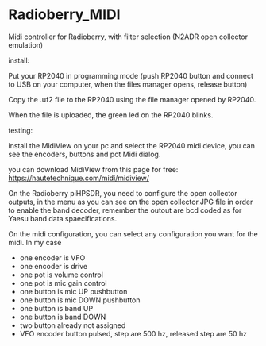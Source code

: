 # Radioberry_MIDI
Midi controller for Radioberry, with filter selection (N2ADR open collector emulation)

install:

Put your RP2040 in programming mode (push RP2040 button and connect to USB on your computer, 
when the files manager opens, release button)

Copy the .uf2 file to the RP2040 using the file manager opened by RP2040.

When the file is uploaded, the green led on the RP2040 blinks.

testing:

install the MidiView on your pc and select the RP2040 midi device, you can see the encoders, 
buttons and pot Midi dialog.

you can download MidiView from this page for free: https://hautetechnique.com/midi/midiview/

On the Radioberry piHPSDR, you need to configure the open collector outputs, in the menu 
as you can see on the open collector.JPG file in order to enable the band decoder, remember 
the outout are bcd coded as for Yaesu band data spaecifications.

On the midi configuration, you can select any configuration you want for the midi. In my case 
- one encoder is VFO
- one encoder is drive
- one pot is volume control
- one pot is mic gain control
- one button is mic UP pushbutton  
- one button is mic DOWN pushbutton
- one button is band UP
- one button is band DOWN
- two button already not assigned
- VFO encoder button pulsed, step are 500 hz, released step are 50 hz 
